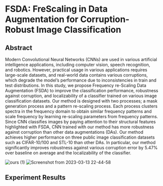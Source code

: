 # FSDA: FreScaling in Data Augmentation for Corruption-Robust Image Classification
## Abstract
Modern Convolutional Neural Networks (CNNs) are used in various artificial intelligence applications, including computer vision, speech recognition, and robotics. However, practical usage in various applications requires large-scale datasets, and real-world data contains various corruptions, which degrade the model’s performance due to inconsistencies in train and test distributions. In this study, we propose Frequency re-Scaling Data Augmentation (FSDA) to improve the classification performance, robustness against corruption, and localizability of a classifier trained on various image classification datasets. Our method is designed with two processes; a mask generation process and a pattern re-scaling process. Each process clusters spectra in the frequency domain to obtain similar frequency patterns and scale frequency by learning re-scaling parameters from frequency patterns. Since CNN classifies images by paying attention to their structural features highlighted with FSDA, CNN trained with our method has more robustness against corruption than other data augmentations (DAs). Our method achieves higher performance on three public image classification datasets such as CIFAR-10/100 and STL-10 than other DAs. In particular, our method significantly improves robustness against various corruption error by 5.47% over baseline on average and the localizability of the classifier.

![ours (1)](https://user-images.githubusercontent.com/127758215/224719744-602afaf6-0504-4ace-9fa9-f19f0f348a77.png)
![Screenshot from 2023-03-13 22-44-58](https://user-images.githubusercontent.com/127758215/224720104-ca411336-1c5e-4f15-aa1f-c362b38502d3.png)

## Experiment Results

